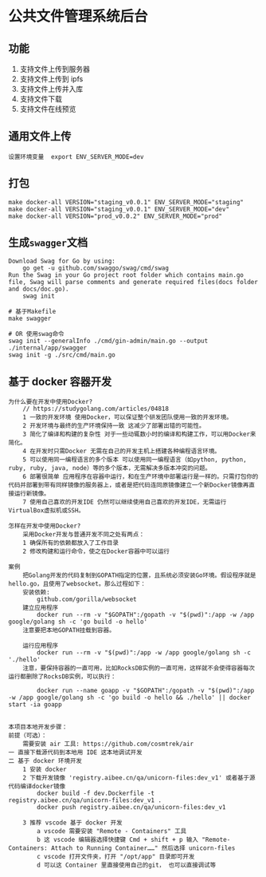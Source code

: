# 公共文件管理系统后台
## 功能
1. 支持文件上传到服务器
2. 支持文件上传到 ipfs
3. 支持文件上传并入库
4. 支持文件下载
5. 支持文件在线预览


## 通用文件上传
    设置环境变量  export ENV_SERVER_MODE=dev

## 打包
    make docker-all VERSION="staging_v0.0.1" ENV_SERVER_MODE="staging"
    make docker-all VERSION="staging_v0.0.1" ENV_SERVER_MODE="dev"
    make docker-all VERSION="prod_v0.0.2" ENV_SERVER_MODE="prod"

## 生成`swagger`文档
```
Download Swag for Go by using:
    go get -u github.com/swaggo/swag/cmd/swag
Run the Swag in your Go project root folder which contains main.go file, Swag will parse comments and generate required files(docs folder and docs/doc.go).
    swag init
    
# 基于Makefile
make swagger

# OR 使用swag命令
swag init --generalInfo ./cmd/gin-admin/main.go --output ./internal/app/swagger
swag init -g ./src/cmd/main.go

```

## 基于 docker 容器开发
```text
为什么要在开发中使用Docker?
    // https://studygolang.com/articles/04818
    1 一致的开发环境 使用Docker，可以保证整个研发团队使用一致的开发环境。
    2 开发环境与最终的生产环境保持一致 这减少了部署出错的可能性。
    3 简化了编译和构建的复杂性 对于一些动辄数小时的编译和构建工作，可以用Docker来简化。
    4 在开发时只需Docker 无需在自己的开发主机上搭建各种编程语言环境。
    5 可以使用同一编程语言的多个版本 可以使用同一编程语言（如python, python, ruby, ruby, java, node）等的多个版本，无需解决多版本冲突的问题。
    6 部署很简单 应用程序在容器中运行，和在生产环境中部署运行是一样的。只需打包你的代码并部署到带有同样镜像的服务器上，或者是把代码连同原镜像建立一个新Docker镜像再直接运行新镜像。
    7 使用自己喜欢的开发IDE 仍然可以继续使用自己喜欢的开发IDE，无需运行VirtualBox虚拟机或SSH。

怎样在开发中使用Docker?
    采用Docker开发与普通开发不同之处有两点：
    1 确保所有的依赖都放入了工作目录
    2 修改构建和运行命令，使之在Docker容器中可以运行

案例
    把Golang开发的代码复制到GOPATH指定的位置，且系统必须安装Go环境。假设程序就是hello.go，且使用了websocket。那么过程如下：
    安装依赖:
        github.com/gorilla/websocket
    建立应用程序
        docker run --rm -v "$GOPATH":/gopath -v "$(pwd)":/app -w /app google/golang sh -c 'go build -o hello'
    注意要把本地GOPATH挂载到容器。

    运行应用程序
        docker run --rm -v "$(pwd)":/app -w /app google/golang sh -c './hello'
    注意，要保持容器的一直可用，比如RocksDB实例的一直可用，这样就不会使得容器每次运行都删除了RocksDB实例，可以执行：

        docker run --name goapp -v "$GOPATH":/gopath -v "$(pwd)":/app -w /app google/golang sh -c 'go build -o hello && ./hello' || docker start -ia goapp


本项目本地开发步骤：
前提（可选）：
    需要安装 air 工具: https://github.com/cosmtrek/air
一 直接下载源代码到本地用 IDE 这本地调试开发
二 基于 docker 环境开发
    1 安装 docker
    2 下载开发镜像 'registry.aibee.cn/qa/unicorn-files:dev_v1' 或者基于源代码编译docker镜像
        docker build -f dev.Dockerfile -t registry.aibee.cn/qa/unicorn-files:dev_v1 .
        docker push registry.aibee.cn/qa/unicorn-files:dev_v1
    
    3 推荐 vscode 基于 docker 开发
        a vscode 需要安装 "Remote - Containers" 工具
        b 这 vscode 编辑器选择快捷键 Cmd + shift + p 输入 "Remote-Containers: Attach to Running Container……" 然后选择 unicorn-files
        c vscode 打开文件夹，打开 "/opt/app" 目录即可开发
        d 可以这 Container 里直接使用自己的git， 也可以直接调试等
        
     
```
